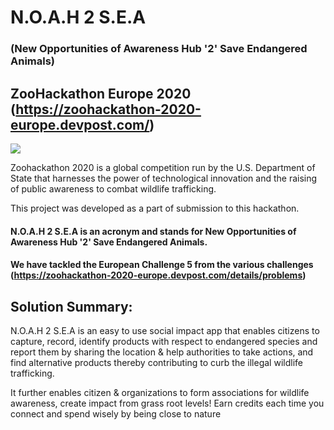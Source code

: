 # N.O.A.H 2 S.E.A
### (New Opportunities of Awareness Hub '2' Save Endangered Animals)

## ZooHackathon Europe 2020 (https://zoohackathon-2020-europe.devpost.com/)

![](https://cdn.discordapp.com/attachments/764126172530606080/774916871945322536/09-01.jpg)

Zoohackathon 2020 is a global competition run by the U.S. Department of State that harnesses the power of technological innovation and the raising of public awareness to combat wildlife trafficking.

This project was developed as a part of submission to this hackathon.

#### N.O.A.H 2 S.E.A is an acronym and stands for New Opportunities of Awareness Hub '2' Save Endangered Animals. 
#### We have tackled the European Challenge 5 from the various challenges (https://zoohackathon-2020-europe.devpost.com/details/problems)

## Solution Summary:

N.O.A.H 2 S.E.A is an easy to use social impact app that enables citizens to capture, record, identify products with respect to endangered species and report them by sharing the location & help authorities to take actions, and find alternative products thereby contributing to curb the illegal wildlife trafficking.

It further enables citizen & organizations to form associations for wildlife awareness, create impact from grass root levels! Earn credits each time you connect and spend wisely by being close to nature
